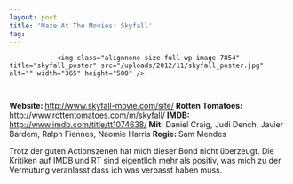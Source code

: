 ```yaml
---
layout: post
title: 'Maze At The Movies: Skyfall'
tag: 
---
```



                <img class="alignnone size-full wp-image-7854" title="skyfall_poster" src="/uploads/2012/11/skyfall_poster.jpg" alt="" width="365" height="500" />
<img class="alignnone size-full wp-image-5898" title="movie_review_3stars" src="/uploads/2010/02/movie_review_3stars.png" alt="" width="75" height="15" />
<p><strong></strong></p>
<p><strong>Website: </strong><a href="http://www.skyfall-movie.com/site/"><a href="http://www.skyfall-movie.com/site/">http://www.skyfall-movie.com/site/</a><strong>
</strong></a><strong>Rotten Tomatoes: </strong><a href="http://www.rottentomatoes.com/m/skyfall/"><a href="http://www.rottentomatoes.com/m/skyfall/">http://www.rottentomatoes.com/m/skyfall/</a><strong>
</strong></a><strong>IMDB: </strong><a href="http://www.imdb.com/title/tt1074638/"><a href="http://www.imdb.com/title/tt1074638/">http://www.imdb.com/title/tt1074638/</a></a><strong>
</strong><strong>Mit:</strong> Daniel Craig, Judi Dench, Javier Bardem, Ralph Fiennes, Naomie Harris
<strong>Regie: </strong>Sam Mendes</p>
<p>Trotz der guten Actionszenen hat mich dieser Bond nicht überzeugt. Die Kritiken auf IMDB und RT sind eigentlich mehr als positiv, was mich zu der Vermutung veranlasst dass ich was verpasst haben muss.</p>
            
